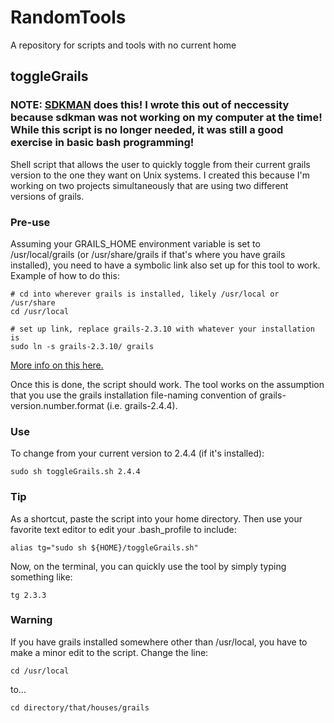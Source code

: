 # RandomTools
A repository for scripts and tools with no current home

## toggleGrails

### NOTE: [SDKMAN](http://sdkman.io/usage.html#default) does this! I wrote this out of neccessity because sdkman was not working on my computer at the time! While this script is no longer needed, it was still a good exercise in basic bash programming!

Shell script that allows the user to quickly toggle from their current grails version 
to the one they want on Unix systems. I created this because I'm working on two projects simultaneously that
are using two different versions of grails. 

### Pre-use
Assuming your GRAILS_HOME environment variable is set to /usr/local/grails (or /usr/share/grails if that's where you have grails installed), you need
to have a symbolic link also set up for this tool to work. Example of how to do this:
```shell
# cd into wherever grails is installed, likely /usr/local or /usr/share
cd /usr/local

# set up link, replace grails-2.3.10 with whatever your installation is
sudo ln -s grails-2.3.10/ grails
```

[More info on this here.](https://128bit.io/2011/03/31/install-groovy-and-grails-on-mac-os-x/)

Once this is done, the script should work. The tool works on the assumption that you use the 
grails installation file-naming convention of grails-version.number.format (i.e. grails-2.4.4).

### Use
To change from your current version to 2.4.4 (if it's installed): 
```shell
sudo sh toggleGrails.sh 2.4.4
```

### Tip
As a shortcut, paste the script into your home directory. Then use your favorite text editor to edit your .bash_profile to include: 
```shell
alias tg="sudo sh ${HOME}/toggleGrails.sh"
```
Now, on the terminal, you can quickly use the tool by simply typing something like: 
```shell
tg 2.3.3
```

### Warning
If you have grails installed somewhere other than /usr/local, you have to make a minor edit to the script.
Change the line:
```shell
cd /usr/local
```
to...
```shell
cd directory/that/houses/grails
```
